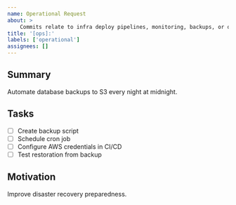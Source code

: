 ```yaml
---
name: Operational Request
about: >
    Commits relate to infra deploy pipelines, monitoring, backups, or operational tasks. Example: Setting up server provisioning scripts, adding database backups, or updating deployment environments.
title: '[ops]:'
labels: ['operational']
assignees: []
---
```

## Summary

Automate database backups to S3 every night at midnight.

## Tasks

- [ ] Create backup script
- [ ] Schedule cron job
- [ ] Configure AWS credentials in CI/CD
- [ ] Test restoration from backup

## Motivation

Improve disaster recovery preparedness.
